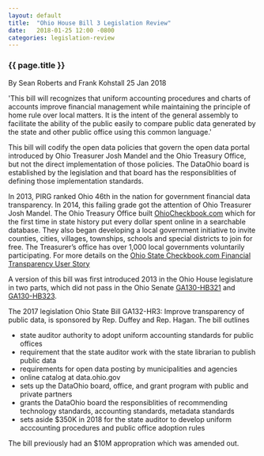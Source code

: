 ```yaml
---
layout: default
title:  "Ohio House Bill 3 Legislation Review"
date:   2018-01-25 12:00 -0800
categories: legislation-review
---
```

### {{ page.title }}
By Sean Roberts and Frank Kohstall 25 Jan 2018

'This bill will recognizes that uniform accounting procedures and charts of accounts improve financial management while maintaining the principle of home rule over local matters. It is the intent of the general assembly to facilitate the ability of the public easily to compare public data generated by the state and other public office using this common language.'

This bill will codify the open data policies that govern the open data portal introduced by Ohio Treasurer Josh Mandel and the Ohio Treasury Office, but not the direct implementation of those policies. The DataOhio board is established by the legislation and that board has the responsiblities of defining those implementation standards.

In 2013, PIRG ranked Ohio 46th in the nation for government financial data transparency. In 2014, this failing grade got the attention of Ohio Treasurer Josh Mandel. The Ohio Treasury Office built [OhioCheckbook.com](http://www.ohiocheckbook.com/) which for the first time in state history put every dollar spent online in a searchable database. They also began developing a local government initiative to invite counties, cities, villages, townships, schools and special districts to join for free. The Treasurer’s office has over 1,000 local governments voluntarily participating. For more details on the [Ohio State Checkbook.com Financial Transparency User Story](https://opendatainitiative.github.io/blog/2017-12-18-user-story-ohio-treasury-office/)

A version of this bill was first introduced 2013 in the Ohio House legislature in two parts, which did not pass in the Ohio Senate [GA130-HB321](https://openstates.org/oh/bills/130/HB321/) and [GA130-HB323](https://openstates.org/oh/bills/130/HB323/).

The 2017 legislation Ohio State Bill GA132-HR3: Improve transparency of public data, is sponsored by Rep. Duffey and Rep. Hagan. The bill outlines 

* state auditor authority to adopt uniform accounting standards for public offices
* requirement that the state auditor work with the state librarian to publish public data
* requirements for open data posting by municipalities and agencies
* online catalog at data.ohio.gov
* sets up the DataOhio board, office, and grant program with public and private partners
* grants the DataOhio board the responsiblities of recommending technology standards, accounting standards, metadata standards
* sets aside $350K in 2018 for the state auditor to develop uniform acccounting procedures and public office adoption rules

The bill previously had an $10M appropration which was amended out. 
